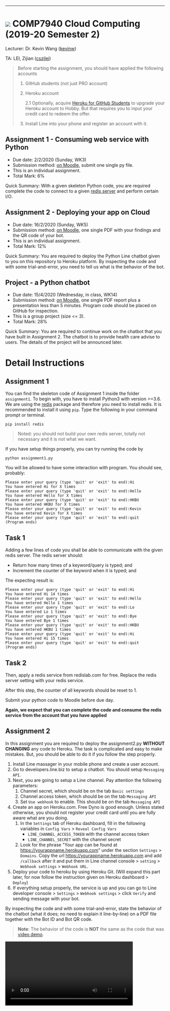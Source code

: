 
---
# ![](./img/hkbu.png) COMP7940 Cloud Computing (2019-20 Semester 2)

Lecturer: Dr. Kevin Wang ([kevinw](mailto:kevinw@comp.hkbu.edu.hk))

TA: LEI, Zijian ([cszjlei](mailto:cszjlei@comp.hkbu.edu.hk))


> Before starting the assignment, you should have applied the following accounts 
> 
> 1.  GitHub students (not just PRO account)
> 2.  Heroku account
>
>     2.1 Optionally, acquire [Heroku for GitHub Students](https://www.heroku.com/github-students) to upgrade your Heroku account to Hobby. But that requires you to input your credit card to redeem the offer. 
> 3.  Install Line into your phone and register an account with it.


## Assignment 1 - Consuming web service with Python

* Due date: 2/2/2020 (Sunday, WK3)
* Submission method: [on Moodle](https://buelearning.hkbu.edu.hk), submit one single py file.
* This is an individual assignment.
* Total Mark: 6% 

Quick Summary: With a given skeleton Python code, you are required complete the code to connect to a given [redis server](https://redislabs.com/lp/python-redis/) and perform certain I/O. 

## Assignment 2 - Deploying your app on Cloud

* Due date: 16/2/2020 (Sunday, WK5)
* Submission method: [on Moodle](https://buelearning.hkbu.edu.hk), one single PDF with your findings and the QR code of your bot.
* This is an individual assignment.
* Total Mark: 12%


Quick Summary: You are required to deploy the Python Line chatbot given to you on this repository to Heroku platform. By inspecting the code and with some trial-and-error, you need to tell us what is the behavior of the bot.

## Project - a Python chatbot

* Due date: 15/4/2020 (Wednesday, in class, WK14)
* Submission method: [on Moodle](https://buelearning.hkbu.edu.hk), one single PDF report plus a presentation less than 5 minutes. Program code should be placed on GitHub for inspection.
* This is a group project (size <= 3).
* Total Mark: 28%

Quick Summary: You are required to continue work on the chatbot that you have built in Assignment 2. The chatbot is to provide health care advise to users. The details of the project will be announced later.






# Detail Instructions

## Assignment 1

You can find the skeleton code of Assignment 1 inside the folder `assignment1`. To begin with, you have to install Python3 with version >=3.6. We are using the [redis](https://redis.io) package and therefore you need to install redis. It is recommended to install it using `pip`. Type the following in your command prompt or terminal.

```
pip install redis
```

> Noted: you should not build your own redis server, totally not necessary and it is not what we want.

If you have setup things properly, you can try running the code by

```
python assignment1.py
```

You will be allowed to have some interaction with program. You should see, probably:
```
Please enter your query (type 'quit' or 'exit' to end):Hi
You have entered Hi for X times
Please enter your query (type 'quit' or 'exit' to end):Hello
You have entered Hello for X times
Please enter your query (type 'quit' or 'exit' to end):HKBU
You have entered HKBU for X times
Please enter your query (type 'quit' or 'exit' to end):Kevin
You have entered Kevin for X times
Please enter your query (type 'quit' or 'exit' to end):quit
(Program ends)
```

## Task 1

Adding a few lines of code you shall be able to communicate with the given redis server. The redis server should:
* Return how many times of a keyword/query is typed; and
* Increment the counter of the keyword when it is typed; and

The expecting result is:
```
Please enter your query (type 'quit' or 'exit' to end):Hi
You have entered Hi 14 times
Please enter your query (type 'quit' or 'exit' to end):Hello
You have entered Hello 1 times
Please enter your query (type 'quit' or 'exit' to end):Lo
You have entered Lo 1 times
Please enter your query (type 'quit' or 'exit' to end):Bye
You have entered Bye 1 times
Please enter your query (type 'quit' or 'exit' to end):HKBU
You have entered HKBU 1 times
Please enter your query (type 'quit' or 'exit' to end):Hi 
You have entered Hi 15 times
Please enter your query (type 'quit' or 'exit' to end):quit
(Program ends)
```

## Task 2

Then, apply a redis service from redislab.com for free. Replace the redis server setting with your redis service. 

After this step, the counter of all keywords should be reset to 1. 

Submit your python code to Moodle before due day.

**Again, we expect that you can complete the code and consume the redis service from the account that you have applied**


## Assignment 2

In this assignment you are required to deploy the assignment2.py **WITHOUT CHANGING** any code to Heroku. The task is complicated and easy to make mistakes. But, you should be able to do it if you follow the step properly.


1. Install Line massager in your mobile phone and create a user account.
2. Go to developers.line.biz to setup a chatbot. You should setup `Messaging API`.
3. Next, you are going to setup a Line channel. Pay attention the following parameters:
     1. Channel secret, which should be on the tab `Basic settings`
     2. Channel access token, which should be on the tab `Messaging API`
     3. Set `Use webhook` to enable. This should be on the tab `Messaging API`
4. Create an app on Heroku.com. Free Dyno is good enough. Unless stated otherwise, you should not register your credit card until you are fully aware what are you doing.
     1. In the `Settings` tab of Heroku dashboard, fill in the following variables in `Config Vars` > `Reveal Config Vars`
         * `LINE_CHANNEL_ACCESS_TOKEN` with the  channel access token
         * `LINE_CHANNEL_SECRET` with the channel secret
     1. Look for the phrase "Your app can be found at https://yourappname.herokuapp.com" under the section `Settings` > `Domains`. Copy the url https://yourappname.herokuapp.com and add `/callback` after it and put them in Line channel console > `setting` > `Webhook settings` > `Webhook URL`.
1. Deploy your code to heroku by using Heroku Git. (Will expand this part later, for now follow the instruction given on Heroku dashboard > `Deploy`)
1. If everything setup properly, the service is up and you can go to Line developer console > `Settings` > `Webhook settings` > click `Verify` and sending message with your bot.

By inspecting the code and with some trial-and-error, state the behavior of the chatbot (what it does; no need to explain it line-by-line) on a PDF file together with the Bot ID and Bot QR code.

> **Note**:  The behavior of the code is **NOT** the same as the code that was [video demo](./LineProjectDemo.mov).

<video src="./LineProjectDemo.mov" width="80%
" controls preload></video>


